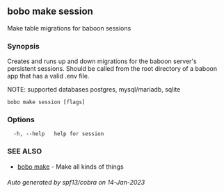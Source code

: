 ## bobo make session

Make table migrations for baboon sessions

### Synopsis

Creates and runs up and down migrations for the baboon server's persistent sessions.
Should be called from the root directory of a baboon app that has a valid .env file.

NOTE: supported databases postgres, mysql/mariadb, sqlite


```
bobo make session [flags]
```

### Options

```
  -h, --help   help for session
```

### SEE ALSO

* [bobo make](bobo_make.md)	 - Make all kinds of things

###### Auto generated by spf13/cobra on 14-Jan-2023
